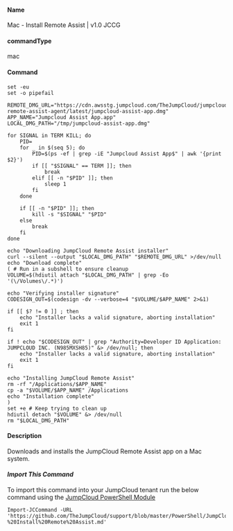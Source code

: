 #### Name

Mac - Install Remote Assist | v1.0 JCCG

#### commandType

mac

#### Command

```
set -eu
set -o pipefail

REMOTE_DMG_URL="https://cdn.awsstg.jumpcloud.com/TheJumpCloud/jumpcloud-remote-assist-agent/latest/jumpcloud-assist-app.dmg"
APP_NAME="Jumpcloud Assist App.app"
LOCAL_DMG_PATH="/tmp/jumpcloud-assist-app.dmg"

for SIGNAL in TERM KILL; do
    PID=
    for _ in $(seq 5); do
        PID=$(ps -ef | grep -iE "Jumpcloud Assist App$" | awk '{print $2}')
        if [[ "$SIGNAL" == TERM ]]; then
            break
        elif [[ -n "$PID" ]]; then
            sleep 1
        fi
    done

    if [[ -n "$PID" ]]; then
        kill -s "$SIGNAL" "$PID"
    else
        break
    fi
done

echo "Downloading JumpCloud Remote Assist installer"
curl --silent --output "$LOCAL_DMG_PATH" "$REMOTE_DMG_URL" >/dev/null
echo "Download complete"
( # Run in a subshell to ensure cleanup
VOLUME=$(hdiutil attach "$LOCAL_DMG_PATH" | grep -Eo '(\/Volumes\/.*)')

echo "Verifying installer signature"
CODESIGN_OUT=$(codesign -dv --verbose=4 "$VOLUME/$APP_NAME" 2>&1)

if [[ $? != 0 ]] ; then
    echo "Installer lacks a valid signature, aborting installation"
    exit 1
fi

if ! echo "$CODESIGN_OUT" | grep "Authority=Developer ID Application: JUMPCLOUD INC. (N985MXSH85)" &> /dev/null; then
    echo "Installer lacks a valid signature, aborting installation"
    exit 1
fi

echo "Installing JumpCloud Remote Assist"
rm -rf "/Applications/$APP_NAME"
cp -a "$VOLUME/$APP_NAME" /Applications
echo "Installation complete"
)
set +e # Keep trying to clean up
hdiutil detach "$VOLUME" &> /dev/null
rm "$LOCAL_DMG_PATH"
```

#### Description

Downloads and installs the JumpCloud Remote Assist app on a Mac system.

#### *Import This Command*

To import this command into your JumpCloud tenant run the below command using the [JumpCloud PowerShell Module](https://github.com/TheJumpCloud/support/wiki/Installing-the-JumpCloud-PowerShell-Module)

```
Import-JCCommand -URL 'https://github.com/TheJumpCloud/support/blob/master/PowerShell/JumpCloud%20Commands%20Gallery/Mac%20Commands/Mac%20-%20Install%20Remote%20Assist.md'
```
